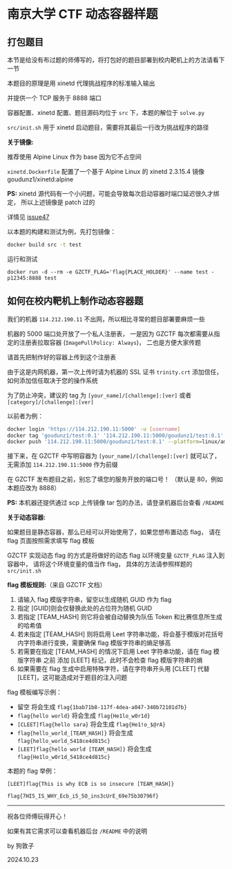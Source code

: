 # 南京大学 CTF 动态容器样题

## 打包题目

本节是给没有布过题的师傅写的，将打包好的题目部署到校内靶机上的方法请看下一节

本题目的原理是用 xinetd 代理挑战程序的标准输入输出

并提供一个 TCP 服务于 8888 端口

容器配置、xinetd 配置、题目源码均位于 `src` 下，本题的解位于 `solve.py`

`src/init.sh` 用于 xinetd 启动题目，需要将其最后一行改为挑战程序的路径

**关于镜像:**

推荐使用 Alpine Linux 作为 base 因为它不占空间

`xinetd.Dockerfile` 配置了一个基于 Alpine Linux 的  xinetd 2.3.15.4
镜像 goudunz1/xinetd:alpine

**PS:** xinetd 源代码有一个小问题，可能会导致每次启动容器时端口延迟很久才绑定，
所以上述镜像是 patch 过的

详情见 [issue47](https://github.com/openSUSE/xinetd/issues/47)

以本题的构建和测试为例，先打包镜像：

```sh
docker build src -t test
```

运行和测试

`docker run -d --rm -e GZCTF_FLAG='flag{PLACE_HOLDER}' --name test -p12345:8888 test`

## 如何在校内靶机上制作动态容器题

我们的机器 `114.212.190.11` 不出网，所以相比寻常的题目部署要麻烦一些

机器的 5000 端口处开放了一个私人注册表，
一是因为 GZCTF 每次都需要从指定的注册表拉取容器 (`ImagePullPolicy: Always`)，
二也是方便大家传题

请首先把制作好的容器上传到这个注册表

由于这是内网机器，第一次上传时请为机器的 SSL 证书 `trinity.crt` 添加信任，
如何添加信任取决于您的操作系统

为了防止冲突，建议的 tag 为 `[your_name]/[challenge]:[ver]`
或者 `[category]/[challenge]:[ver]`

以前者为例：

```sh
docker login 'https://114.212.190.11:5000' -u [username]
docker tag 'goudunz1/test:0.1' '114.212.190.11:5000/goudunz1/test:0.1'
docker push '114.212.190.11:5000/goudunz1/test:0.1' --platform=linux/amd64
```

接下来，在 GZCTF 中写明容器为 `[your_name]/[challenge]:[ver]` 就可以了，
无需添加 `114.212.190.11:5000` 作为前缀

在 GZCTF 发布题目之前，别忘了填您的服务开放的端口号！
（默认是 80，例如本题应改为 8888）

**PS:** 本机器还提供通过 scp 上传镜像 tar 包的办法，请登录机器后台查看 `/README`

**关于动态容器:**

如果题目是静态容器，那么已经可以开始使用了，如果您想布置动态 flag，
请在 flag 页面按照需求填写 flag 模板

GZCTF 实现动态 flag 的方式是将做好的动态 flag 以环境变量 `GZCTF_FLAG` 注入到容器中，
请将这个环境变量的值当作 flag，
具体的方法请参照样题的 `src/init.sh`

**flag 模板规则:**（来自 GZCTF 文档）

1. 请输入 flag 模版字符串，留空以生成随机 GUID 作为 flag
2. 指定 [GUID]则会仅替换此处的占位符为随机 GUID
3. 若指定 [TEAM_HASH] 则它将会被自动替换为队伍 Token 和比赛信息所生成的哈希值
4. 若未指定 [TEAM_HASH] 则将启用 Leet 字符串功能，将会基于模版对花括号内字符串进行变换，需要确保 flag 模版字符串的熵足够高
5. 若需要在指定 [TEAM_HASH] 的情况下启用 Leet 字符串功能，请在 flag 模版字符串 之前 添加 [LEET] 标记，此时不会检查 flag 模版字符串的熵
6. 如果需要在 flag 生成中启用特殊字符，请在字符串开头用 [CLEET] 代替 [LEET]，这可能造成对于题目的注入问题

flag 模板编写示例：

  - 留空 将会生成 `flag{1bab71b8-117f-4dea-a047-340b72101d7b}`
  - `flag{hello world}` 将会生成 `flag{He1lo_w0r1d}`
  - `[CLEET]flag{hello sara}` 将会生成 `flag{He1!o_$@rA}`
  - `flag{hello_world_[TEAM_HASH]}` 将会生成 `flag{hello_world_5418ce4d815c}`
  - `[LEET]flag{hello world [TEAM_HASH]}` 将会生成 `flag{He1lo_w0r1d_5418ce4d815c}`

本题的 flag 举例：

`[LEET]flag{This is why ECB is so insecure [TEAM_HASH]}`

`flag{7HI5_IS_WHY_Ecb_i5_5O_ins3cUrE_69e75b30796f}`

---

祝各位师傅玩得开心！

如果有其它需求可以查看机器后台 `/README` 中的说明

by 狗敦子

2024.10.23
